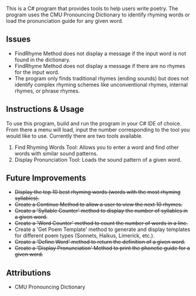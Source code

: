 This is a C# program that provides tools to help users write poetry. The program uses the CMU Pronouncing Dictionary to identify rhyming words or load the pronunciation guide for any given word.

## Issues

-   FindRhyme Method does not display a message if the input word is not found in the dictionary.
-   FindRhyme Method does not display a message if there are no rhymes for the input word.
-   The program only finds traditional rhymes (ending sounds) but does not identify complex rhyming schemes like unconventional rhymes, internal rhymes, or phrase rhymes.

## Instructions & Usage
To use this program, build and run the program in your C# IDE of choice. From there a menu will load, input the number corresponding to the tool you would like to use. Currently there are two tools available.

1.  Find Rhyming Words Tool: Allows you to enter a word and find other words with similar sound patterns.
2.  Display Pronunciation Tool: Loads the sound pattern of a given word.

## Future Improvements

-   ~~Display the top 10 best rhyming words (words with the most rhyming syllables).~~
-   ~~Create a Continue Method to allow a user to view the next 10 rhymes.~~
-   ~~Create a 'Syllable Counter' method to display the number of syllables in a given word.~~
-   ~~Create a 'Word Counter' method to count the number of words in a line.~~
-   Create a 'Get Poem Template' method to generate and display templates for different poem types (Sonnets, Haikus, Limerick, etc.).
-   ~~Create a 'Define Word' method to return the definition of a given word.~~
-   ~~Create a 'Display Pronunciation' Method to print the phonetic guide for a given word.~~

## Attributions
-   CMU Pronouncing Dictionary